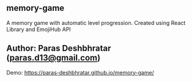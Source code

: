 ## memory-game

A memory game with automatic level progression. 
Created using React Library and EmojiHub API

## Author: Paras Deshbhratar (paras.d13@gmail.com)

Demo:
https://paras-deshbhratar.github.io/memory-game/

